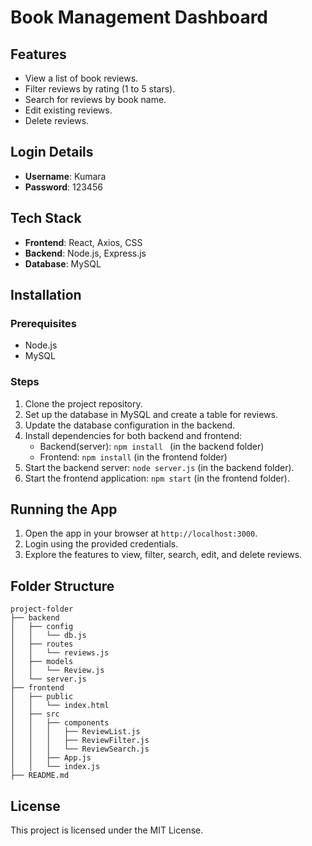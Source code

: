 # Book Management Dashboard


## Features
- View a list of book reviews.
- Filter reviews by rating (1 to 5 stars).
- Search for reviews by book name.
- Edit existing reviews.
- Delete reviews.

## Login Details
- **Username**: Kumara
- **Password**: 123456

## Tech Stack
- **Frontend**: React, Axios, CSS
- **Backend**: Node.js, Express.js
- **Database**: MySQL

## Installation

### Prerequisites
- Node.js
- MySQL

### Steps
1. Clone the project repository.
2. Set up the database in MySQL and create a table for reviews.
3. Update the database configuration in the backend.
4. Install dependencies for both backend and frontend:
   - Backend(server): `npm install ` (in the backend folder)
   - Frontend: `npm install` (in the frontend folder)
5. Start the backend server: `node server.js` (in the backend folder).
6. Start the frontend application: `npm start` (in the frontend folder).

## Running the App
1. Open the app in your browser at `http://localhost:3000`.
2. Login using the provided credentials.
3. Explore the features to view, filter, search, edit, and delete reviews.

## Folder Structure
```
project-folder
├── backend
│   ├── config
│   │   └── db.js
│   ├── routes
│   │   └── reviews.js
│   ├── models
│   │   └── Review.js
│   └── server.js
├── frontend
│   ├── public
│   │   └── index.html
│   ├── src
│   │   ├── components
│   │   │   ├── ReviewList.js
│   │   │   ├── ReviewFilter.js
│   │   │   └── ReviewSearch.js
│   │   ├── App.js
│   │   └── index.js
├── README.md
```

## License
This project is licensed under the MIT License.
